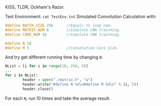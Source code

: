 KISS, TLDR, Ockham's Razor.


Test Environment: `cat TestEnv.txt`
Simulated Convolution Calculation with:
```c
#define BATCH_SIZE 256      //Equals to loop num.
#define MATRIX_NUM 8        //Simulate CNN trainning.
#define CORE_NUM 16         //Simulate CNN trainning.

#define N 10
#define M 5                 //Convolution Core Size.
```
And try get different running time by changing `N`:
```python
NList = [i for i in range(10, 250, 5)]
...
for i in NList:
        header = open("./matrix.h", "w")
        header.write("#define N %d\n#define M %d\n" % (i, 5))
        header.close()
```
For each `N`, run 10 times and take the average result.